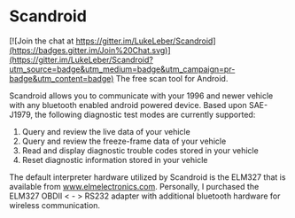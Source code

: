 # Scandroid

[![Join the chat at https://gitter.im/LukeLeber/Scandroid](https://badges.gitter.im/Join%20Chat.svg)](https://gitter.im/LukeLeber/Scandroid?utm_source=badge&utm_medium=badge&utm_campaign=pr-badge&utm_content=badge)
The free scan tool for Android.

Scandroid allows you to communicate with your 1996 and newer vehicle with any bluetooth enabled android powered device.  Based upon SAE-J1979, the following diagnostic test modes are currently supported:

1) Query and review the live data of your vehicle
2) Query and review the freeze-frame data of your vehicle
3) Read and display diagnostic trouble codes stored in your vehicle
4) Reset diagnostic information stored in your vehicle

The default interpreter hardware utilized by Scandroid is the ELM327 that is available from www.elmelectronics.com.  Personally, I purchased the ELM327 OBDII < - > RS232 adapter with additional bluetooth hardware for wireless communication.
